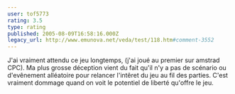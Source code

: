 ```yaml
---
user: tof5773
rating: 3.5
type: rating
published: 2005-08-09T16:58:16.000Z
legacy_url: http://www.emunova.net/veda/test/118.htm#comment-3552
---
```

J'ai vraiment attendu ce jeu longtemps, (j'ai joué au premier sur amstrad CPC). Ma plus grosse déception vient du fait qu'il n'y a pas de scénario ou d'evênement alléatoire pour relancer l'intêret du jeu au fil des parties. C'est vraiment dommage quand on voit le potentiel de liberté qu'offre le jeu.